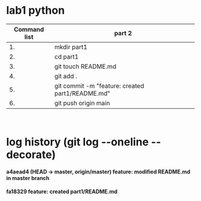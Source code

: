 # lab1 python

| Сommand list | part 2                                           |
| ------------ | ------------------------------------------------ |
| 1.           | mkdir part1                                      |
| 2.           | cd part1                                         |
| 3.           | git touch README.md                              |
| 4.           | git add .                                        |
| 5.           | git commit -m "feature: created part1/README.md" |
| 6.           | git push origin main                             |

<br/>

# log history (git log --oneline --decorate)

#### a4aead4 (HEAD -> master, origin/master) feature: modified README.md in master branch
#### fa18329 feature: created part1/README.md